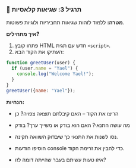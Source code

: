 ### 🧩 תרגיל 3: שגיאות קלאסיות

**מטרה:** ללמוד לזהות שגיאות תחביריות ולוגיות פשוטות.

**איך מתחילים?**
1. פתחו קובץ HTML חדש עם תגית `<script>`.
2. העתיקו את הקוד הבא:

```javascript
function greetUser(user) {
  if (user.name = "Yael") {
    console.log("Welcome Yael!");
  }
}
greetUser({name: "Yael"});
```

**הנחיות:**
- הריצו את הקוד – האם קיבלתם תוצאה צפויה?
כן
- מה עושה התנאי? האם הוא בודק או משייך ערך?
בודק
- נסו לשנות את התנאי כך שיבדוק השוואה תקינה.

- הוסיפו הודעות console כדי להבין את זרימת הקוד.
- איזו טעות עשיתם בעבר שהייתה דומה לזו?
